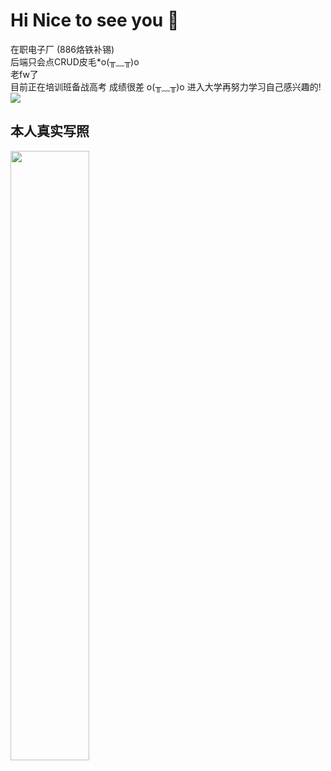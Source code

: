 # Hi Nice to see you 👋
  在职电子厂 (886烙铁补锡)  
  后端只会点CRUD皮毛*o(╥﹏╥)o    
  老fw了   
  目前正在培训班备战高考  成绩很差 o(╥﹏╥)o 
  进入大学再努力学习自己感兴趣的!
  ![](https://luorenmu.cn/upload/20230512011530.jpg)
 ## 本人真实写照
  <img decoding="async" src="https://luorenmu.cn/upload/20230512011924.jpg" width="50%" heigth="50%">
  
  
  
  
<!--
**LuoRenMu/LuoRenMu** is a ✨ _special_ ✨ repository because its `README.md` (this file) appears on your GitHub profile.


  


Here are some ideas to get you started:

- 🔭 I’m currently working on ...
- 🌱 I’m currently learning ...
- 👯 I’m looking to collaborate on ...
- 🤔 I’m looking for help with ...
- 💬 Ask me about ...
- 📫 How to reach me: ...
- 😄 Pronouns: ...
- ⚡ Fun fact: ...
-->


